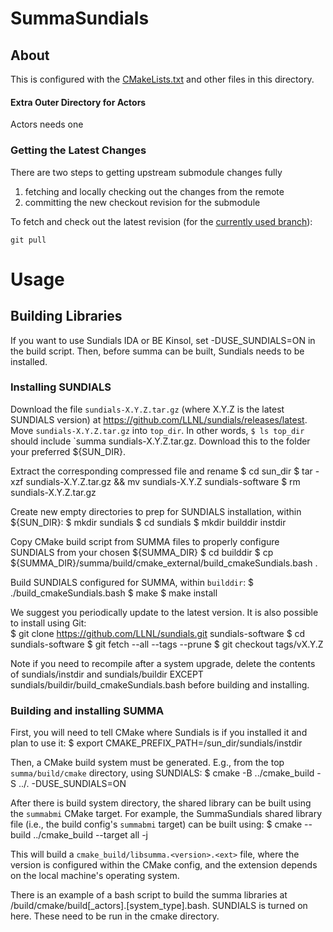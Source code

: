 # SummaSundials 

## About

This is configured with the [CMakeLists.txt](CMakeLists.txt) and other files in this directory.

#### Extra Outer Directory for Actors

Actors needs one


### Getting the Latest Changes

There are two steps to getting upstream submodule changes fully 
  1. fetching and locally checking out the changes from the remote
  2. committing the new checkout revision for the submodule

To fetch and check out the latest revision (for the [currently used branch](#viewing-the-current-branch)):

    git pull

# Usage

## Building Libraries

If you want to use Sundials IDA or BE Kinsol, set -DUSE_SUNDIALS=ON in the build script.  Then, before summa can be built, Sundials needs to be installed. 

### Installing SUNDIALS
Download the file `sundials-X.Y.Z.tar.gz` (where X.Y.Z is the latest SUNDIALS version) at https://github.com/LLNL/sundials/releases/latest. Move `sundials-X.Y.Z.tar.gz` into `top_dir`. In other words, `$ ls top_dir` should include `summa sundials-X.Y.Z.tar.gz. Download this to the folder your preferred ${SUN_DIR}.

Extract the corresponding compressed file and rename
    $ cd sun_dir
    $ tar -xzf sundials-X.Y.Z.tar.gz && mv sundials-X.Y.Z sundials-software
    $ rm sundials-X.Y.Z.tar.gz

Create new empty directories to prep for SUNDIALS installation, within ${SUN_DIR}:
    $ mkdir sundials
    $ cd sundials
    $ mkdir builddir instdir

Copy CMake build script from SUMMA files to properly configure SUNDIALS from your chosen ${SUMMA_DIR}
    $ cd builddir
    $ cp ${SUMMA_DIR}/summa/build/cmake_external/build_cmakeSundials.bash .

Build SUNDIALS configured for SUMMA, within `builddir`: 
    $ ./build_cmakeSundials.bash
    $ make
    $ make install

We suggest you periodically update to the latest version. It is also possible to install using Git:  
    $ git clone https://github.com/LLNL/sundials.git sundials-software
    $ cd sundials-software
    $ git fetch --all --tags --prune
    $ git checkout tags/vX.Y.Z     
    
Note if you need to recompile after a system upgrade, delete the contents of sundials/instdir and sundials/buildir EXCEPT sundials/buildir/build_cmakeSundials.bash before building and installing.

### Building and installing SUMMA
First, you will need to tell CMake where Sundials is if you installed it and plan to use it:
    $ export CMAKE_PREFIX_PATH=/sun_dir/sundials/instdir

Then, a CMake build system must be generated.  E.g., from the top `summa/build/cmake` directory, using SUNDIALS:
    $ cmake -B ../cmake_build -S ../. -DUSE_SUNDIALS=ON

After there is build system directory, the shared library can be built using the `summabmi` CMake target. For example, the SummaSundials shared library file (i.e., the build config's `summabmi` target) can be built using:
    $ cmake --build ../cmake_build --target all -j

This will build a `cmake_build/libsumma.<version>.<ext>` file, where the version is configured within the CMake config, and the extension depends on the local machine's operating system.    

There is an example of a bash script to build the summa libraries at /build/cmake/build[_actors].[system_type].bash. SUNDIALS is turned on here. These need to be run in the cmake directory.

